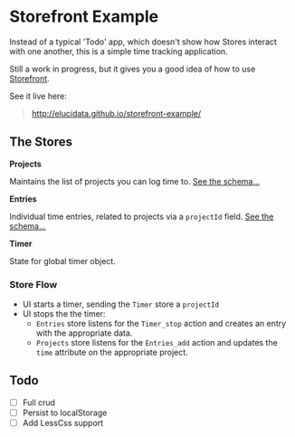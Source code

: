 # Storefront Example


Instead of a typical 'Todo' app, which doesn't show how Stores interact with one another, this is a simple time tracking application.

Still a work in progress, but it gives you a good idea of how to use [Storefront](https://github.com/elucidata/storefront).

See it live here:

> http://elucidata.github.io/storefront-example/

## The Stores

**Projects**

Maintains the list of projects you can log time to. [See the schema...](app/stores/schema/project.js)

**Entries**

Individual time entries, related to projects via a `projectId` field. [See the schema...](app/stores/schema/entry.js)

**Timer**

State for global timer object.

### Store Flow

- UI starts a timer, sending the `Timer` store a `projectId`
- UI stops the the timer:
  - `Entries` store listens for the `Timer_stop` action and creates an entry with the
    appropriate data.
  - `Projects` store listens for the `Entries_add` action and updates the `time`
    attribute on the appropriate project.


## Todo

- [ ] Full crud
- [ ] Persist to localStorage
- [ ] Add LessCss support
